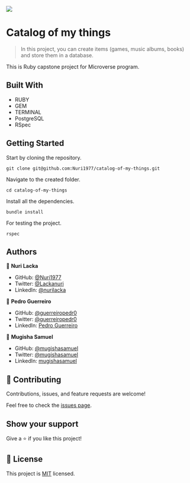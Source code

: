![](https://img.shields.io/badge/Microverse-blueviolet)

# Catalog of my things

> In this project, you can create items (games, music albums, books) and store them in a database.

This is Ruby capstone project for Microverse program.

## Built With

- RUBY
- GEM
- TERMINAL
- PostgreSQL
- RSpec

## Getting Started

Start by cloning the repository.

`git clone git@github.com:Nuri1977/catalog-of-my-things.git`

Navigate to the created folder.

`cd catalog-of-my-things`

Install all the dependencies.

`bundle install`

For testing the project.

```
rspec
```
## Authors

👤 **Nuri Lacka**

- GitHub: [@Nuri1977](https://github.com/Nuri1977)
- Twitter: [@Lackanuri](https://twitter.com/LackaNuri)
- LinkedIn: [@nurilacka](https://www.linkedin.com/in/nuri-lacka-7141b01ba/)

👤 **Pedro Guerreiro**

- GitHub: [@guerreiropedr0](https://github.com/guerreiropedr0)
- Twitter: [@guerreiropedr0](https://twitter.com/guerreiropedr0)
- LinkedIn: [Pedro Guerreiro](https://www.linkedin.com/in/guerreiropedr0/)

👤 **Mugisha Samuel**

- GitHub: [@mugishasamuel](https://github.com/mugishasam123)
- Twitter: [@mugishasamuel](https://twitter.com/mugishasamuel42/)
- LinkedIn: [mugishasamuel](https://www.linkedin.com/in/mugisha-samuel-55a905208/)

## 🤝 Contributing

Contributions, issues, and feature requests are welcome!

Feel free to check the [issues page](../../issues/).

## Show your support

Give a ⭐️ if you like this project!

## 📝 License

This project is [MIT](./MIT.md) licensed.
